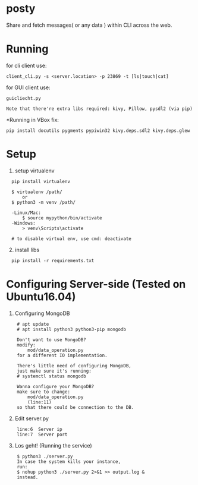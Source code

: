 # posty
Share and fetch messages( or any data ) within CLI across the web.

# Running

for cli client use:
  ```
  client_cli.py -s <server.location> -p 23869 -t [ls|touch|cat]
  ```
   
for GUI client use:
  ```
  guicliecht.py
  
  Note that there're extra libs required: kivy, Pillow, pysdl2 (via pip)
  ```
    
*Running in VBox fix:
  ```
  pip install docutils pygments pypiwin32 kivy.deps.sdl2 kivy.deps.glew
  ```

# Setup
1. setup virtualenv
  ```
	pip install virtualenv

	$ virtualenv /path/ 
		or
	$ python3 -m venv /path/

	-Linux/Mac: 
		$ source mypython/bin/activate
	-Windows: 
		> venv\Scripts\activate

	# to disable virtual env, use cmd: deactivate
```
2. install libs
  ```
	pip install -r requirements.txt
  ```
	

# Configuring Server-side (Tested on Ubuntu16.04)

1. Configuring MongoDB
```
	# apt update
	# apt install python3 python3-pip mongodb

	Don't want to use MongoDB?
	modify:
		mod/data_operation.py 
	for a different IO implementation.
	
	There's little need of configuring MongoDB,
	just make sure it's running:
	# systemctl status mongodb

	Wanna configure your MongoDB?
	make sure to change:
		mod/data_operation.py
		(line:11)
	so that there could be connection to the DB.
```
2. Edit server.py
```
	line:6	Server ip
	line:7	Server port
```
3. Los geht! (Running the service)
```
	$ python3 ./server.py
	In case the system kills your instance,
	run:
	$ nohup python3 ./server.py 2>&1 >> output.log &
	instead.
```

